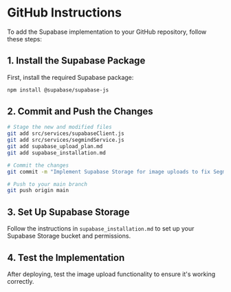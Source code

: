 # GitHub Instructions

To add the Supabase implementation to your GitHub repository, follow these steps:

## 1. Install the Supabase Package

First, install the required Supabase package:

```bash
npm install @supabase/supabase-js
```

## 2. Commit and Push the Changes

```bash
# Stage the new and modified files
git add src/services/supabaseClient.js
git add src/services/segmindService.js
git add supabase_upload_plan.md
git add supabase_installation.md

# Commit the changes
git commit -m "Implement Supabase Storage for image uploads to fix Segmind workflow failures"

# Push to your main branch
git push origin main
```

## 3. Set Up Supabase Storage

Follow the instructions in `supabase_installation.md` to set up your Supabase Storage bucket and permissions.

## 4. Test the Implementation

After deploying, test the image upload functionality to ensure it's working correctly.